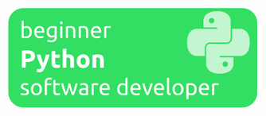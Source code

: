 <img align="left" alt="neluckoff | VK" width="500px" src="https://raw.githubusercontent.com/neluckoff/neluckoff/7be0627c4d3d5d37ce55fb74f26d87d9335d1b87/assets/beginner.svg" />
